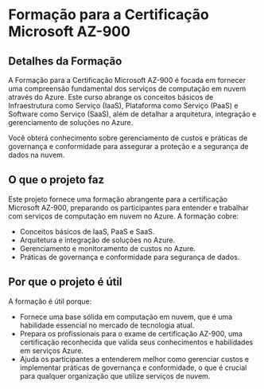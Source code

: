 # Formação para a Certificação Microsoft AZ-900

## Detalhes da Formação

A Formação para a Certificação Microsoft AZ-900 é focada em fornecer uma compreensão fundamental dos serviços de computação em nuvem através do Azure. Este curso abrange os conceitos básicos de Infraestrutura como Serviço (IaaS), Plataforma como Serviço (PaaS) e Software como Serviço (SaaS), além de detalhar a arquitetura, integração e gerenciamento de soluções no Azure.

Você obterá conhecimento sobre gerenciamento de custos e práticas de governança e conformidade para assegurar a proteção e a segurança de dados na nuvem.

## O que o projeto faz

Este projeto fornece uma formação abrangente para a certificação Microsoft AZ-900, preparando os participantes para entender e trabalhar com serviços de computação em nuvem no Azure. A formação cobre:

- Conceitos básicos de IaaS, PaaS e SaaS.
- Arquitetura e integração de soluções no Azure.
- Gerenciamento e monitoramento de custos no Azure.
- Práticas de governança e conformidade para segurança de dados.

## Por que o projeto é útil

A formação é útil porque:

- Fornece uma base sólida em computação em nuvem, que é uma habilidade essencial no mercado de tecnologia atual.
- Prepara os profissionais para o exame de certificação AZ-900, uma certificação reconhecida que valida seus conhecimentos e habilidades em serviços Azure.
- Ajuda os participantes a entenderem melhor como gerenciar custos e implementar práticas de governança e conformidade, o que é crucial para qualquer organização que utilize serviços de nuvem.
